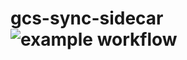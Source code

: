 # gcs-sync-sidecar ![example workflow](https://github.com/fsn-capital/gcs-sync-sidecar/actions/workflows/ci.yml/badge.svg)